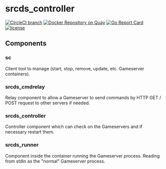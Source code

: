 # srcds_controller

[![CircleCI branch](https://img.shields.io/circleci/project/github/RedSparr0w/node-csgo-parser/master.svg)]() [![Docker Repository on Quay](https://quay.io/repository/galexrt/srcds_controller/status "Docker Repository on Quay")](https://quay.io/repository/galexrt/srcds_controller) [![Go Report Card](https://goreportcard.com/badge/github.com/galexrt/srcds_controller)](https://goreportcard.com/report/github.com/galexrt/srcds_controller) [![license](https://img.shields.io/github/license/mashape/apistatus.svg)]()

## Components

### sc

Client tool to manage (start, stop, remove, update, etc. Gameserver containers).

### srcds_cmdrelay

Relay component to allow a Gameserver to send commands by HTTP GET / POST request to other servers if needed.

### srcds_controller

Controller component which can check on the Gameservers and if necessary restart them.

### srcds_runner

Component inside the container running the Gameserver process. Reading from stdin as the "normal" Gameserver process.
